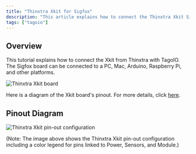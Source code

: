 ```yaml
---
title: "Thinxtra Xkit for Sigfox"
description: "This article explains how to connect the Thinxtra Xkit Sigfox board to TagoIO and other platforms, and provides a diagram of the Xkit board pinout for reference."
tags: ["tagoio"]
---
```


## Overview

This tutorial explains how to connect the Xkit from Thinxtra with TagoIO. The Sigfox board can be connected to a PC, Mac, Arduino, Raspberry Pi, and other platforms.

![Thinxtra Xkit board](/docs_imagem/tagoio/thinxtra-xkit-for-sigfox-2.png)

Here is a diagram of the Xkit board's pinout. For more details, click [here](link-to-xkit-pinout).

## Pinout Diagram

![Thinxtra Xkit pin-out configuration](/docs_imagem/tagoio/thinxtra-xkit-for-sigfox-2.png)

(Note: The image above shows the Thinxtra Xkit pin-out configuration including a color legend for pins linked to Power, Sensors, and Module.)